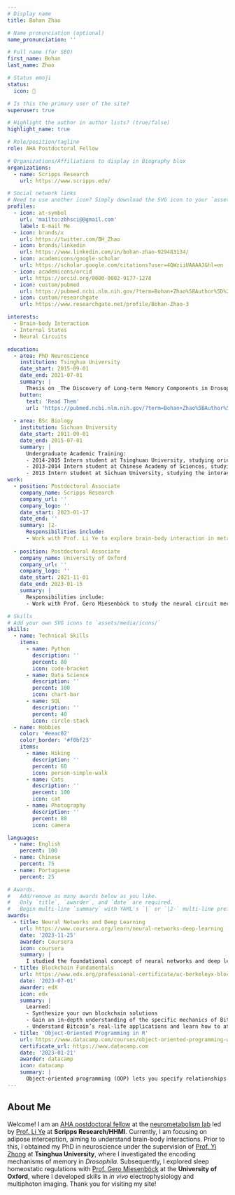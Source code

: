 ```yaml
---
# Display name
title: Bohan Zhao

# Name pronunciation (optional)
name_pronunciation: ''

# Full name (for SEO)
first_name: Bohan
last_name: Zhao

# Status emoji
status:
  icon: 🔬

# Is this the primary user of the site?
superuser: true

# Highlight the author in author lists? (true/false)
highlight_name: true

# Role/position/tagline
role: AHA Postdoctoral Fellow

# Organizations/Affiliations to display in Biography blox
organizations:
  - name: Scripps Research
    url: https://www.scripps.edu/

# Social network links
# Need to use another icon? Simply download the SVG icon to your `assets/media/icons/` folder.
profiles:
  - icon: at-symbol
    url: 'mailto:zbhsci@@gmail.com'
    label: E-mail Me
  - icon: brands/x
    url: https://twitter.com/BH_Zhao
  - icon: brands/linkedin
    url: https://www.linkedin.com/in/bohan-zhao-929483134/
  - icon: academicons/google-scholar
    url: https://scholar.google.com/citations?user=4QWziiUAAAAJ&hl=en
  - icon: academicons/orcid
    url: https://orcid.org/0000-0002-9177-1278
  - icon: custom/pubmed
    url: https://pubmed.ncbi.nlm.nih.gov/?term=Bohan+Zhao%5BAuthor%5D%29+AND+%28%28Sichuan%5BAffiliation%5D%29+OR+%28Tsinghua%5BAffiliation%5D%29+OR+%28Scripps%5BAffiliation%5D%29%29
  - icon: custom/researchgate
    url: https://www.researchgate.net/profile/Bohan-Zhao-3

interests:
  - Brain-body Interaction
  - Internal States
  - Neural Circuits

education:
  - area: PhD Neuroscience
    institution: Tsinghua University
    date_start: 2015-09-01
    date_end: 2021-07-01
    summary: |
      Thesis on _The Discovery of Long-term Memory Components in Drosophila_. Supervised by Prof Yi Zhong . Published 3 research articles as first author, and 1 collaborative work.
    button:
      text: 'Read Them'
      url: 'https://pubmed.ncbi.nlm.nih.gov/?term=Bohan+Zhao%5BAuthor%5D+AND+Tsinghua%5BAffiliation%5D'
    
  - area: BSc Biology
    institution: Sichuan University
    date_start: 2011-09-01
    date_end: 2015-07-01
    summary: |
      Undergraduate Academic Training:
      - 2014-2015 Intern student at Tsinghuan University, studying orientation tuning in mice with 2-photon imaging, supervised by Prof Ji-Song Guan.
      - 2013-2014 Intern student at Chinese Academy of Sciences, studying evolution of tree frogs with genetics and bioinformatics, supervised by Prof Jia-Tang Li.
      - 2013 Intern student at Sichuan University, studying the interaction between drug-resistent bacteria and _Bdellovibrio_.
work:
  - position: Postdoctoral Associate
    company_name: Scripps Research
    company_url: ''
    company_logo: ''
    date_start: 2023-01-17
    date_end: ''
    summary: |2-
      Responsibilities include:
      - Work with Prof. Li Ye to explore brain-body interaction in metabolic homeostasis.
        
  - position: Postdoctoral Associate
    company_name: University of Oxford
    company_url: ''
    company_logo: ''
    date_start: 2021-11-01
    date_end: 2023-01-15
    summary: |
      Responsibilities include:
      - Work with Prof. Gero Miesenböck to study the neural circuit mechanisms of sleep homeostasis.

# Skills
# Add your own SVG icons to `assets/media/icons/`
skills:
  - name: Technical Skills
    items:
      - name: Python
        description: ''
        percent: 80
        icon: code-bracket
      - name: Data Science
        description: ''
        percent: 100
        icon: chart-bar
      - name: SQL
        description: ''
        percent: 40
        icon: circle-stack
  - name: Hobbies
    color: '#eeac02'
    color_border: '#f0bf23'
    items:
      - name: Hiking
        description: ''
        percent: 60
        icon: person-simple-walk
      - name: Cats
        description: ''
        percent: 100
        icon: cat
      - name: Photography
        description: ''
        percent: 80
        icon: camera

languages:
  - name: English
    percent: 100
  - name: Chinese
    percent: 75
  - name: Portuguese
    percent: 25

# Awards.
#   Add/remove as many awards below as you like.
#   Only `title`, `awarder`, and `date` are required.
#   Begin multi-line `summary` with YAML's `|` or `|2-` multi-line prefix and indent 2 spaces below.
awards:
  - title: Neural Networks and Deep Learning
    url: https://www.coursera.org/learn/neural-networks-deep-learning
    date: '2023-11-25'
    awarder: Coursera
    icon: coursera
    summary: |
      I studied the foundational concept of neural networks and deep learning. By the end, I was familiar with the significant technological trends driving the rise of deep learning; build, train, and apply fully connected deep neural networks; implement efficient (vectorized) neural networks; identify key parameters in a neural network’s architecture; and apply deep learning to your own applications.
  - title: Blockchain Fundamentals
    url: https://www.edx.org/professional-certificate/uc-berkeleyx-blockchain-fundamentals
    date: '2023-07-01'
    awarder: edX
    icon: edx
    summary: |
      Learned:
      - Synthesize your own blockchain solutions
      - Gain an in-depth understanding of the specific mechanics of Bitcoin
      - Understand Bitcoin’s real-life applications and learn how to attack and destroy Bitcoin, Ethereum, smart contracts and Dapps, and alternatives to Bitcoin’s Proof-of-Work consensus algorithm
  - title: 'Object-Oriented Programming in R'
    url: https://www.datacamp.com/courses/object-oriented-programming-with-s3-and-r6-in-r
    certificate_url: https://www.datacamp.com
    date: '2023-01-21'
    awarder: datacamp
    icon: datacamp
    summary: |
      Object-oriented programming (OOP) lets you specify relationships between functions and the objects that they can act on, helping you manage complexity in your code. This is an intermediate level course, providing an introduction to OOP, using the S3 and R6 systems. S3 is a great day-to-day R programming tool that simplifies some of the functions that you write. R6 is especially useful for industry-specific analyses, working with web APIs, and building GUIs.
---
```


## About Me

Welcome! I am an [AHA postdoctoral fellow](https://professional.heart.org/en/research-programs/researchers-at-heart/new-2024-aha-research-awardees/postdoctoral-fellowship)  at the [neurometabolism lab](http://www.ye-lab.org) led by [Prof. Li Ye](https://www.scripps.edu/faculty/ye/) at **Scripps Research/HHMI**. Currently, I am focusing on adipose interception, aiming to understand brain-body interactions. Prior to this, I obtained my PhD in neuroscience under the supervision of [Prof. Yi Zhong](https://life.tsinghua.edu.cn/lifeen/info/1035/1105.htm) at **Tsinghua University**, where I investigated the encoding mechanisms of memory in _Drosophila_. Subsequently, I explored sleep homeostatic regulations with [Prof. Gero Miesenböck](https://en.wikipedia.org/wiki/Gero_Miesenb%C3%B6ck) at the **University of Oxford**, where I developed skills in _in vivo_ electrophysiology and multiphoton imaging. Thank you for visiting my site!
